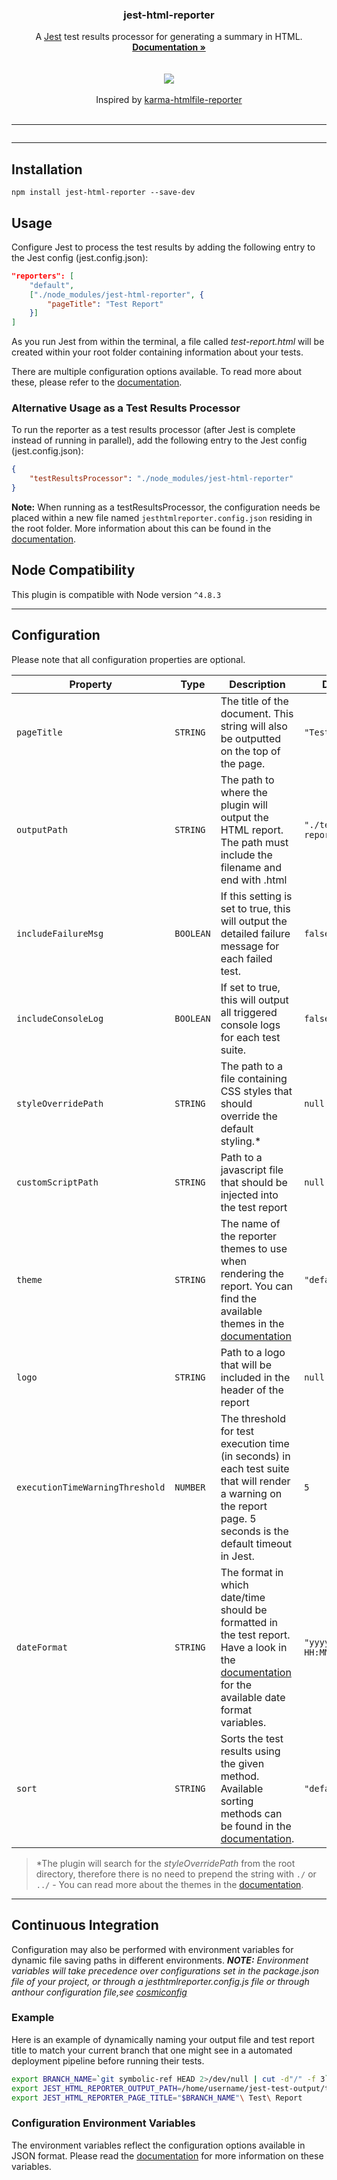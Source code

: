 <p align="center">
	<h3 align="center">jest-html-reporter</h3>
	<p align="center">
		A <a href="https://github.com/facebook/jest">Jest</a> test results processor for generating a summary in HTML.
		<br>
		<a href="https://github.com/Hargne/jest-html-reporter/wiki"><strong>Documentation »</strong></a>
		<br />
		<br />
		<img src="https://nodei.co/npm/jest-html-reporter.png?downloads=true&stars=true" alt="">
		<br />
		<br />
		<img src="https://travis-ci.org/Hargne/jest-html-reporter.svg?branch=master">
		<br />
		<br />
		Inspired by <a href="https://github.com/matthias-schuetz/karma-htmlfile-reporter">karma-htmlfile-reporter</a>
		<br />
		<br />
		<hr />
		<img src="https://user-images.githubusercontent.com/3501024/36374670-711b7cea-156c-11e8-8b7b-7fc5f38b1866.png" alt="">
	</p>
</p>

***

## Installation
```shell
npm install jest-html-reporter --save-dev
```

## Usage
Configure Jest to process the test results by adding the following entry to the Jest config (jest.config.json):
```JSON
"reporters": [
	"default",
	["./node_modules/jest-html-reporter", {
		"pageTitle": "Test Report"
	}]
]
```
As you run Jest from within the terminal, a file called *test-report.html* will be created within your root folder containing information about your tests.

There are multiple configuration options available. To read more about these, please refer to the [documentation](https://github.com/Hargne/jest-html-reporter/wiki/configuration).

### Alternative Usage as a Test Results Processor
To run the reporter as a test results processor (after Jest is complete instead of running in parallel), add the following entry to the Jest config (jest.config.json):
```JSON
{
	"testResultsProcessor": "./node_modules/jest-html-reporter"
}
``` 

**Note:** When running as a testResultsProcessor, the configuration needs be placed  within a new file named `jesthtmlreporter.config.json` residing in the root folder.
More information about this can be found in the [documentation](https://github.com/Hargne/jest-html-reporter/wiki/configuration).


## Node Compatibility
This plugin is compatible with Node version `^4.8.3`

---

## Configuration
Please note that all configuration properties are optional.

| Property | Type | Description | Default
|--|--|--|--|
| `pageTitle` | `STRING` | The title of the document. This string will also be outputted on the top of the page. | `"Test Suite"`
| `outputPath` | `STRING` | The path to where the plugin will output the HTML report. The path must include the filename and end with .html | `"./test-report.html"`
| `includeFailureMsg` | `BOOLEAN` | If this setting is set to true, this will output the detailed failure message for each failed test. | `false`
| `includeConsoleLog` | `BOOLEAN` | If set to true, this will output all triggered console logs for each test suite. | `false`
| `styleOverridePath` | `STRING` | The path to a file containing CSS styles that should override the default styling.* | `null`
| `customScriptPath` | `STRING` | Path to a javascript file that should be injected into the test report | `null`
| `theme` | `STRING` | The name of the reporter themes to use when rendering the report. You can find the available themes in the [documentation](https://github.com/Hargne/jest-html-reporter/wiki/Test-Report-Themes) | `"defaultTheme"`
| `logo` | `STRING` | Path to a logo that will be included in the header of the report | `null`
| `executionTimeWarningThreshold` | `NUMBER` | The threshold for test execution time (in seconds) in each test suite that will render a warning on the report page. 5 seconds is the default timeout in Jest. | `5`
| `dateFormat` | `STRING` | The format in which date/time should be formatted in the test report. Have a look in the [documentation](https://github.com/Hargne/jest-html-reporter/wiki/Date-Format) for the available date format variables. | `"yyyy-mm-dd HH:MM:ss"`
| `sort` | `STRING` | Sorts the test results using the given method. Available sorting methods can be found in the [documentation](https://github.com/Hargne/jest-html-reporter/wiki/Sorting-Methods). | `"default"`

> *The plugin will search for the *styleOverridePath* from the root directory, therefore there is no need to prepend the string with `./` or `../` - You can read more about the themes in the [documentation](https://github.com/Hargne/jest-html-reporter/wiki/Test-Report-Themes).

---

## Continuous Integration

Configuration may also be performed with environment variables for dynamic file saving paths in different environments. ***NOTE:** Environment variables will take precedence over configurations set in the package.json file of your project, or through a jesthtmlreporter.config.js file or through anthour configuration file,see [cosmiconfig](https://github.com/davidtheclark/cosmiconfig)*

### Example
Here is an example of dynamically naming your output file and test report title to match your current branch that one might see in a automated deployment pipeline before running their tests.

```bash
export BRANCH_NAME=`git symbolic-ref HEAD 2>/dev/null | cut -d"/" -f 3`
export JEST_HTML_REPORTER_OUTPUT_PATH=/home/username/jest-test-output/test-reports/"$BRANCH_NAME".html
export JEST_HTML_REPORTER_PAGE_TITLE="$BRANCH_NAME"\ Test\ Report
```

### Configuration Environment Variables
The environment variables reflect the configuration options available in JSON format. Please read the [documentation](https://github.com/Hargne/jest-html-reporter/wiki/configuration#configuration-environment-variables) for more information on these variables.

